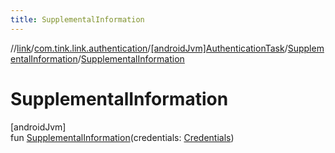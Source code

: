 ```yaml
---
title: SupplementalInformation
---
```

//[link](../../../../index.html)/[com.tink.link.authentication](../../index.html)/[[androidJvm]AuthenticationTask](../index.html)/[SupplementalInformation](index.html)/[SupplementalInformation](-supplemental-information.html)



# SupplementalInformation



[androidJvm]\
fun [SupplementalInformation](-supplemental-information.html)(credentials: [Credentials](../../../com.tink.model.credentials/[android-jvm]-credentials/index.html))





